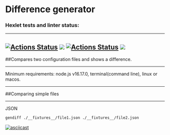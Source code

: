 # Difference generator

### Hexlet tests and linter status:

----
[![Actions Status](https://github.com/adammilligan/frontend-project-46/workflows/hexlet-check/badge.svg)](https://github.com/adammilligan/frontend-project-46/actions)
<a href="https://codeclimate.com/github/adammilligan/frontend-project-46/maintainability"><img src="https://api.codeclimate.com/v1/badges/d84e368f05a25df339b8/maintainability" /></a>
[![Actions Status](https://github.com/adammilligan/frontend-project-46/actions/workflows/push.yml/badge.svg)](https://github.com/adammilligan/frontend-project-46/actions)
<a href="https://codeclimate.com/github/adammilligan/frontend-project-46/test_coverage"><img src="https://api.codeclimate.com/v1/badges/d84e368f05a25df339b8/test_coverage" /></a>
----

##Compares two configuration files and shows a difference.

----
Minimum requirements: node.js v16.17.0, terminal(command line), linux or macos.

----
##Comparing simple files

----
JSON

```sh
gendiff ./__fixtures__/file1.json ./__fixtures__/file2.json
```

[![asciicast](https://asciinema.org/a/7eX6ZGnTTZfN8Rro7O8v7cFJ4.svg)](https://asciinema.org/a/7eX6ZGnTTZfN8Rro7O8v7cFJ4)


